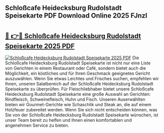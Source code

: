 ## Schloßcafe Heidecksburg Rudolstadt Speisekarte PDF Download Online 2025 FJnzl

# <h2><a href="http://gcbddhy.nevu.top/?p=Schlo%c3%9fcafe+Heidecksburg+Rudolstadt+Speisekarte">🔗 👉🔴 Schloßcafe Heidecksburg Rudolstadt Speisekarte 2025 PDF</a></h2>

[![Schloßcafe Heidecksburg Rudolstadt Speisekarte 2025 PDF](https://i.imgur.com/dBaPXMq.png)](http://gcbddhy.nevu.top/?p=Schlo%c3%9fcafe+Heidecksburg+Rudolstadt+Speisekarte)
Die Schloßcafe Heidecksburg Rudolstadt Speisekarte ist nicht nur eine Liste von Gerichten in einem Restaurant oder Café, sondern bietet auch die Möglichkeit, ein köstliches und für Ihren Geschmack geeignetes Gericht auszuwählen. Wenn Sie etwas Leichtes und Frisches suchen, empfehlen wir Ihnen, unseren Salatbereich auf der Schloßcafe Heidecksburg Rudolstadt Speisekarte zu überprüfen. Für Fleischliebhaber bietet unsere Schloßcafe Heidecksburg Rudolstadt Speisekarte eine große Auswahl an Gerichten: Rindfleisch, Schweinefleisch, Huhn und Fisch. Unseren Auserwählten bieten wir Gourmet-Gerichte wie Schaschlik und Steak an, die auf einem Holzfeuer zubereitet werden. Wenn Sie sich nicht entscheiden können, was Sie von der Schloßcafe Heidecksburg Rudolstadt Speisekarte wünschen, ist unser Team bereit zu helfen und Ihnen einen komfortablen und angenehmen Service zu bieten.
